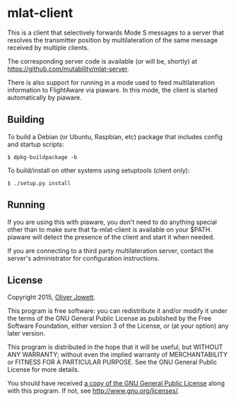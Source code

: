 # mlat-client

This is a client that selectively forwards Mode S messages to a
server that resolves the transmitter position by multilateration of the same
message received by multiple clients.

The corresponding server code is available (or will be, shortly) at
https://github.com/mutability/mlat-server.

There is also support for running in a mode used to feed multilateration
information to FlightAware via piaware. In this mode, the client is started
automatically by piaware.

## Building

To build a Debian (or Ubuntu, Raspbian, etc) package that includes config
and startup scripts:

    $ dpkg-buildpackage -b

To build/install on other systems using setuptools (client only):

    $ ./setup.py install

## Running

If you are using this with piaware, you don't need to do anything special
other than to make sure that fa-mlat-client is available on your $PATH.
piaware will detect the presence of the client and start it when needed.

If you are connecting to a third party multilateration server, contact the
server's administrator for configuration instructions.

## License

Copyright 2015, [Oliver Jowett](mailto:oliver@mutability.co.uk).

This program is free software: you can redistribute it and/or modify
it under the terms of the GNU General Public License as published by
the Free Software Foundation, either version 3 of the License, or
(at your option) any later version.

This program is distributed in the hope that it will be useful,
but WITHOUT ANY WARRANTY; without even the implied warranty of
MERCHANTABILITY or FITNESS FOR A PARTICULAR PURPOSE.  See the
GNU General Public License for more details.

You should have received [a copy of the GNU General Public License](COPYING)
along with this program.  If not, see <http://www.gnu.org/licenses/>.
